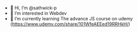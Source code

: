 - 👋 Hi, I’m @sathwick-p
- 👀 I’m interested in Webdev
- 🌱 I’m currently learning The advance JS course on udemy (https://www.udemy.com/share/101WfeAEEed19RRHkH/)
<!---
sathwick-p/sathwick-p is a ✨ special ✨ repository because its `README.md` (this file) appears on your GitHub profile.
You can click the Preview link to take a look at your changes.
--->
